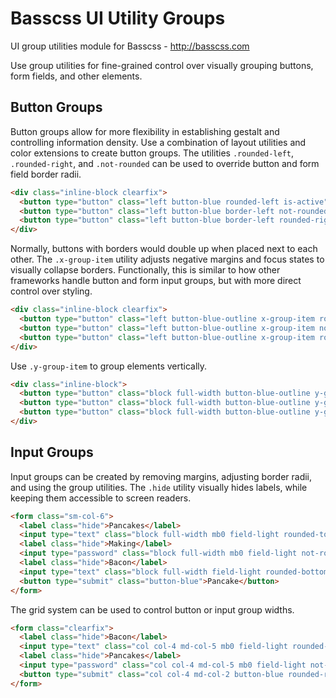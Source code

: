# Basscss UI Utility Groups

UI group utilities module for Basscss - http://basscss.com

Use group utilities for fine-grained control over visually grouping buttons, form fields, and other elements.

## Button Groups
Button groups allow for more flexibility in establishing gestalt and controlling information density.
Use a combination of layout utilities and color extensions to create button groups.
The utilities `.rounded-left`, `.rounded-right`,
and `.not-rounded` can be used to override button and form field border radii.

```html
<div class="inline-block clearfix">
  <button type="button" class="left button-blue rounded-left is-active">Burgers</button>
  <button type="button" class="left button-blue border-left not-rounded">Fries</button>
  <button type="button" class="left button-blue border-left rounded-right">Shakes</button>
</div>
```

Normally, buttons with borders would double up when placed next to each other.
The `.x-group-item` utility adjusts negative margins and focus states to visually collapse borders.
Functionally, this is similar to how other frameworks handle button and form input groups,
but with more direct control over styling.

```html
<div class="inline-block clearfix">
  <button type="button" class="left button-blue-outline x-group-item rounded-left is-active">Burgers</button>
  <button type="button" class="left button-blue-outline x-group-item not-rounded">Fries</button>
  <button type="button" class="left button-blue-outline x-group-item rounded-right">Shake</button>
</div>
```

Use `.y-group-item` to group elements vertically.

```html
<div class="inline-block">
  <button type="button" class="block full-width button-blue-outline y-group-item rounded-top is-active">Burgers</button>
  <button type="button" class="block full-width button-blue-outline y-group-item not-rounded">Fries</button>
  <button type="button" class="block full-width button-blue-outline y-group-item rounded-bottom">Shake</button>
</div>
```

## Input Groups

Input groups can be created by removing margins, adjusting border radii, and using the group utilities.
The `.hide` utility visually hides labels, while keeping them accessible to screen readers.

```html
<form class="sm-col-6">
  <label class="hide">Pancakes</label>
  <input type="text" class="block full-width mb0 field-light rounded-top y-group-item" placeholder="Pancakes">
  <label class="hide">Making</label>
  <input type="password" class="block full-width mb0 field-light not-rounded y-group-item" placeholder="Making">
  <label class="hide">Bacon</label>
  <input type="text" class="block full-width field-light rounded-bottom y-group-item" placeholder="Bacon">
  <button type="submit" class="button-blue">Pancake</button>
</form>
```

The grid system can be used to control button or input group widths.

```html
<form class="clearfix">
  <label class="hide">Bacon</label>
  <input type="text" class="col col-4 md-col-5 mb0 field-light rounded-left x-group-item" placeholder="Bacon">
  <label class="hide">Pancakes</label>
  <input type="password" class="col col-4 md-col-5 mb0 field-light not-rounded x-group-item" placeholder="Pancakes">
  <button type="submit" class="col col-4 md-col-2 button-blue rounded-right">Pancake</button>
</form>
```

